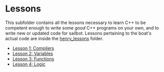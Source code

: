 # Lessons

This subfolder contains all the lessons necessary to learn C++ to be competent enough to write some _good_ C++ programs on your own, and to write new or updated code for sailbot. Lessons pertaining to the boat's actual code are inside the [henry_lessons][1] folder.

- [Lesson 1: Compilers](https://github.com/NHS-Sailbot/teaching_cpp/tree/master/cpp_lessons/lesson_01_compilers)
- [Lesson 2: Variables](https://github.com/NHS-Sailbot/teaching_cpp/tree/master/cpp_lessons/lesson_02_variables)
- [Lesson 3: Functions](https://github.com/NHS-Sailbot/teaching_cpp/tree/master/cpp_lessons/lesson_03_functions)
- [Lesson 4: Logic](https://github.com/NHS-Sailbot/teaching_cpp/tree/master/cpp_lessons/lesson_04_logic)

[1]: https://github.com/NHS-Sailbot/teaching_cpp/tree/master/henry_lessons
